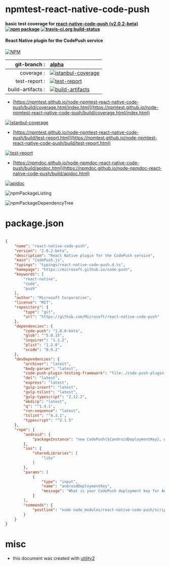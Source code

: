 # npmtest-react-native-code-push

#### basic test coverage for  [react-native-code-push (v2.0.2-beta)](https://microsoft.github.io/code-push)  [![npm package](https://img.shields.io/npm/v/npmtest-react-native-code-push.svg?style=flat-square)](https://www.npmjs.org/package/npmtest-react-native-code-push) [![travis-ci.org build-status](https://api.travis-ci.org/npmtest/node-npmtest-react-native-code-push.svg)](https://travis-ci.org/npmtest/node-npmtest-react-native-code-push)

#### React Native plugin for the CodePush service

[![NPM](https://nodei.co/npm/react-native-code-push.png?downloads=true&downloadRank=true&stars=true)](https://www.npmjs.com/package/react-native-code-push)

| git-branch : | [alpha](https://github.com/npmtest/node-npmtest-react-native-code-push/tree/alpha)|
|--:|:--|
| coverage : | [![istanbul-coverage](https://npmtest.github.io/node-npmtest-react-native-code-push/build/coverage.badge.svg)](https://npmtest.github.io/node-npmtest-react-native-code-push/build/coverage.html/index.html)|
| test-report : | [![test-report](https://npmtest.github.io/node-npmtest-react-native-code-push/build/test-report.badge.svg)](https://npmtest.github.io/node-npmtest-react-native-code-push/build/test-report.html)|
| build-artifacts : | [![build-artifacts](https://npmtest.github.io/node-npmtest-react-native-code-push/glyphicons_144_folder_open.png)](https://github.com/npmtest/node-npmtest-react-native-code-push/tree/gh-pages/build)|

- [https://npmtest.github.io/node-npmtest-react-native-code-push/build/coverage.html/index.html](https://npmtest.github.io/node-npmtest-react-native-code-push/build/coverage.html/index.html)

[![istanbul-coverage](https://npmtest.github.io/node-npmtest-react-native-code-push/build/screenCapture.buildCi.browser.%252Ftmp%252Fbuild%252Fcoverage.lib.html.png)](https://npmtest.github.io/node-npmtest-react-native-code-push/build/coverage.html/index.html)

- [https://npmtest.github.io/node-npmtest-react-native-code-push/build/test-report.html](https://npmtest.github.io/node-npmtest-react-native-code-push/build/test-report.html)

[![test-report](https://npmtest.github.io/node-npmtest-react-native-code-push/build/screenCapture.buildCi.browser.%252Ftmp%252Fbuild%252Ftest-report.html.png)](https://npmtest.github.io/node-npmtest-react-native-code-push/build/test-report.html)

- [https://npmdoc.github.io/node-npmdoc-react-native-code-push/build/apidoc.html](https://npmdoc.github.io/node-npmdoc-react-native-code-push/build/apidoc.html)

[![apidoc](https://npmdoc.github.io/node-npmdoc-react-native-code-push/build/screenCapture.buildCi.browser.%252Ftmp%252Fbuild%252Fapidoc.html.png)](https://npmdoc.github.io/node-npmdoc-react-native-code-push/build/apidoc.html)

![npmPackageListing](https://npmtest.github.io/node-npmtest-react-native-code-push/build/screenCapture.npmPackageListing.svg)

![npmPackageDependencyTree](https://npmtest.github.io/node-npmtest-react-native-code-push/build/screenCapture.npmPackageDependencyTree.svg)



# package.json

```json

{
    "name": "react-native-code-push",
    "version": "2.0.2-beta",
    "description": "React Native plugin for the CodePush service",
    "main": "CodePush.js",
    "typings": "typings/react-native-code-push.d.ts",
    "homepage": "https://microsoft.github.io/code-push",
    "keywords": [
        "react-native",
        "code",
        "push"
    ],
    "author": "Microsoft Corporation",
    "license": "MIT",
    "repository": {
        "type": "git",
        "url": "https://github.com/Microsoft/react-native-code-push"
    },
    "dependencies": {
        "code-push": "1.8.0-beta",
        "glob": "^5.0.15",
        "inquirer": "1.1.2",
        "plist": "1.2.0",
        "xcode": "0.9.2"
    },
    "devDependencies": {
        "archiver": "latest",
        "body-parser": "latest",
        "code-push-plugin-testing-framework": "file:./code-push-plugin-testing-framework",
        "del": "latest",
        "express": "latest",
        "gulp-insert": "latest",
        "gulp-tslint": "latest",
        "gulp-typescript": "2.12.2",
        "mkdirp": "latest",
        "q": "^1.4.1",
        "run-sequence": "latest",
        "tslint": "^4.3.1",
        "typescript": "^2.1.5"
    },
    "rnpm": {
        "android": {
            "packageInstance": "new CodePush(${androidDeploymentKey}, getApplicationContext(), BuildConfig.DEBUG)"
        },
        "ios": {
            "sharedLibraries": [
                "libz"
            ]
        },
        "params": [
            {
                "type": "input",
                "name": "androidDeploymentKey",
                "message": "What is your CodePush deployment key for Android (hit <ENTER> to ignore)"
            }
        ],
        "commands": {
            "postlink": "node node_modules/react-native-code-push/scripts/postlink/run"
        }
    }
}
```



# misc
- this document was created with [utility2](https://github.com/kaizhu256/node-utility2)

